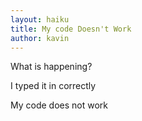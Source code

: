 ```yaml
---
layout: haiku
title: My code Doesn't Work
author: kavin
---
```



What is happening?

I typed it in correctly

My code does not work